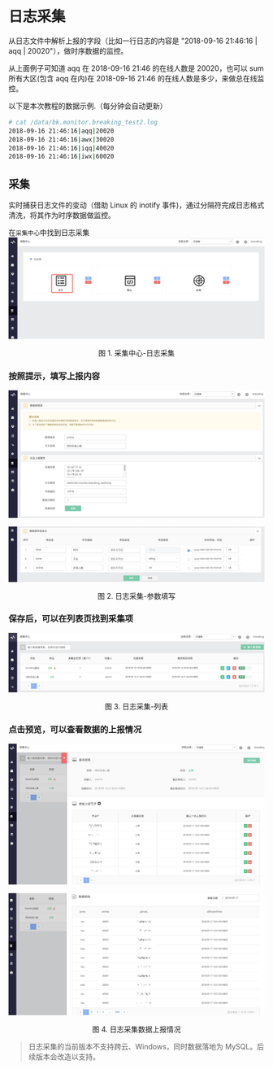 # 日志采集

从日志文件中解析上报的字段（比如一行日志的内容是 "2018-09-16 21:46:16 | aqq | 20020"），做时序数据的监控。

从上面例子可知道 aqq 在 2018-09-16 21:46 的在线人数是 20020，也可以 sum 所有大区(包含 aqq 在内)在 2018-09-16 21:46 的在线人数是多少，来做总在线监控。

以下是本次教程的数据示例.（每分钟会自动更新）

```bash
# cat /data/bk.monitor.breaking_test2.log
2018-09-16 21:46:16|aqq|20020
2018-09-16 21:46:16|awx|30020
2018-09-16 21:46:16|iqq|40020
2018-09-16 21:46:16|iwx|60020
```

## 采集

实时捕获日志文件的变动（借助 Linux 的 inotify 事件)，通过分隔符完成日志格式清洗，将其作为时序数据做监控。

在`采集中心`中找到日志采集
![](../../media/15371526106727.jpg)
<center>图 1. 采集中心-日志采集</center>

### 按照提示，填写上报内容
![](../../media/15371526358565.jpg)

![](../../media/15371526592941.jpg)
<center>图 2. 日志采集-参数填写</center>

### 保存后，可以在列表页找到采集项
![](../../media/15371526876614.jpg)
<center>图 3. 日志采集-列表</center>

### 点击预览，可以查看数据的上报情况
![](../../media/15371527223615.jpg)

![](../../media/15371527730887.jpg)
<center>图 4. 日志采集数据上报情况</center>

> 日志采集的当前版本不支持跨云、Windows，同时数据落地为 MySQL。后续版本会改造以支持。
